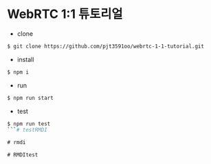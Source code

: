 # WebRTC 1:1 튜토리얼

* clone

```bash
$ git clone https://github.com/pjt3591oo/webrtc-1-1-tutorial.git
```

* install

```bash
$ npm i
```

* run 

```bash
$ npm run start
```

* test

```bash
$ npm run test
```#   t e s t R M D I  
 #   r m d i  
 #   R M D I t e s t  
 